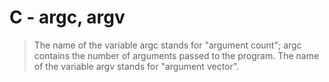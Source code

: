 # C - argc, argv
> The name of the variable argc stands for "argument count"; argc contains the number of arguments passed to the program. The name of the variable argv stands for "argument vector".